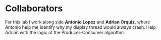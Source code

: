 # Collaborators

For this lab I work along side **Antonio Lopez** and **Adrian Orquiz**, where Antonio help me identify why my display thread would always crash. Help Adrian with the logic of the Producer-Consumer algorithm.
